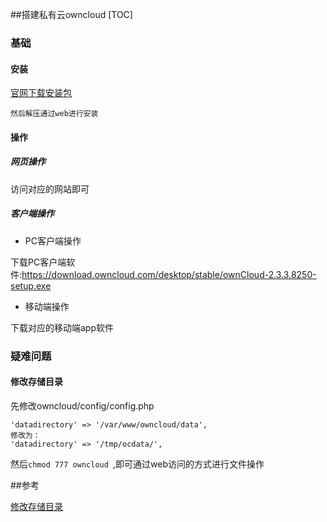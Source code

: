 ##搭建私有云owncloud
[TOC]

### 基础

#### 安装

[官网下载安装包](https://download.owncloud.org/community/owncloud-10.0.3.zip)

```
然后解压通过web进行安装
```

#### 操作

##### 网页操作

访问对应的网站即可

##### 客户端操作

- PC客户端操作

下载PC客户端软件:https://download.owncloud.com/desktop/stable/ownCloud-2.3.3.8250-setup.exe

- 移动端操作

下载对应的移动端app软件

### 疑难问题

#### 修改存储目录

先修改owncloud/config/config.php

```
'datadirectory' => '/var/www/owncloud/data',
修改为：
'datadirectory' => '/tmp/ocdata/',
```

然后`chmod 777 owncloud `,即可通过web访问的方式进行文件操作

 ##参考

[修改存储目录](https://www.duoluodeyu.com/1235.html)